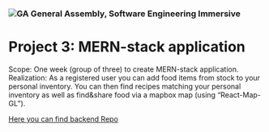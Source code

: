 ### ![GA](https://cloud.githubusercontent.com/assets/40461/8183776/469f976e-1432-11e5-8199-6ac91363302b.png) General Assembly, Software Engineering Immersive
# Project 3: MERN-stack application

Scope: One week (group of three) to create MERN-stack application.
Realization: As a registered user you can add food items from stock to your personal inventory. You can then find recipes matching your personal inventory as well as find&share food via a mapbox map (using “React-Map-GL”).

[Here you can find backend Repo](https://github.com/jonasbee/project-3-server/blob/main/)
